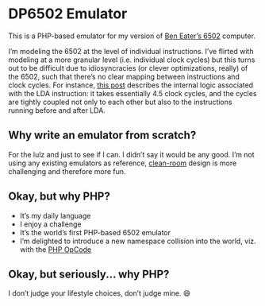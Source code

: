 # DP6502 Emulator

This is a PHP-based emulator for my version of [Ben Eater’s 6502](https://eater.net/6502) computer.

I’m modeling the 6502 at the level of individual instructions. I’ve flirted with modeling at a more granular level (i.e. individual clock cycles) but this turns out to be difficult due to idiosyncracies (or clever optimizations, really) of the 6502, such that there’s no clear mapping between instructions and clock cycles. For instance, [this post](http://forum.6502.org/viewtopic.php?p=9466&sid=5f0d5a945d7d41c2f5e49df12fd5da83#p9466) describes the internal logic associated with the LDA instruction: it takes essentially 4.5 clock cycles, and the cycles are tightly coupled not only to each other but also to the instructions running before and after LDA.

## Why write an emulator from scratch?

For the lulz and just to see if I can. I didn’t say it would be any good. I’m not using any existing emulators as reference, [clean-room](https://en.wikipedia.org/wiki/Clean_room_design) design is more challenging and therefore more fun.

## Okay, but why PHP?

- It’s my daily language
- I enjoy a challenge
- It’s the world’s first PHP-based 6502 emulator
- I’m delighted to introduce a new namespace collision into the world, viz. with the [PHP OpCode](https://sites.google.com/site/6502asembly/6502-instruction-set/php)

## Okay, but seriously... why PHP?

I don’t judge your lifestyle choices, don’t judge mine. :smile:
